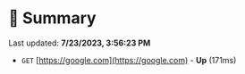 # 📖 Summary
Last updated: **7/23/2023, 3:56:23 PM**

- `GET` [https://google.com](https://google.com) - **Up** (171ms)
